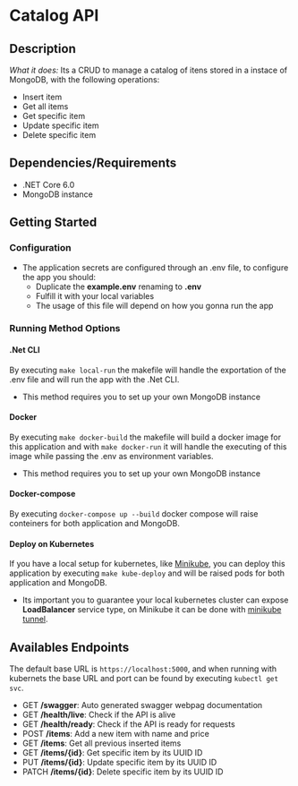# Catalog API

## Description

*What it does:*
Its a CRUD to manage a catalog of itens stored in a instace of MongoDB, with the following operations:

- Insert item
- Get all items
- Get specific item
- Update specific item
- Delete specific item

## Dependencies/Requirements

- .NET Core 6.0
- MongoDB instance

## Getting Started

### Configuration

- The application secrets are configured through an .env file, to configure the app you should:
  - Duplicate the **example.env** renaming to **.env**
  - Fulfill it with your local variables
  - The usage of this file will depend on how you gonna run the app

### Running Method Options

#### .Net CLI

By executing `make local-run` the makefile will handle the exportation of the .env file and will run the app with the .Net CLI.

- This method requires you to set up your own MongoDB instance

#### Docker

By executing `make docker-build` the makefile will build a docker image for this application and with `make docker-run` it will handle the executing of this image while passing the .env as environment variables.

- This method requires you to set up your own MongoDB instance

#### Docker-compose

By executing `docker-compose up --build` docker compose will raise conteiners for both application and MongoDB.

#### Deploy on Kubernetes

If you have a local setup for kubernetes, like [Minikube](https://minikube.sigs.k8s.io/docs/start/), you can deploy this application by executing `make kube-deploy` and will be raised pods for both application and MongoDB.
- Its important you to guarantee your local kubernetes cluster can expose **LoadBalancer** service type, on Minikube it can be done with [minikube tunnel](https://minikube.sigs.k8s.io/docs/handbook/accessing/#loadbalancer-access).

## Availables Endpoints

The default base URL is `https://localhost:5000`, and when running with kubernets the base URL and port can be found by executing `kubectl get svc`.

- GET **/swagger**: Auto generated swagger webpag documentation
- GET **/health/live**: Check if the API is alive
- GET **/health/ready**: Check if the API is ready for requests
- POST **/items**: Add a new item with name and price
- GET **/items**: Get all previous inserted items
- GET **/items/{id}**: Get specific item by its UUID ID
- PUT **/items/{id}**: Update specific item by its UUID ID
- PATCH **/items/{id}**: Delete specific item by its UUID ID
